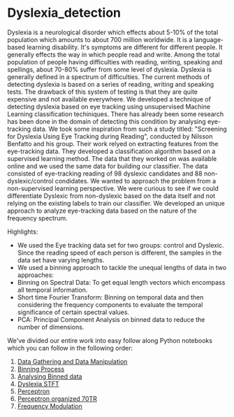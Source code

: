 # Dyslexia_detection
Dyslexia is a neurological disorder which effects about 5-10% of the total population which amounts to about 700 million worldwide. It is a language-based learning disability. It's symptoms are different for different people. It generally effects the way in which people read and write. Among the total population of people having difficulties with reading, writing, speaking and spellings, about 70-80% suffer from some level of dyslexia. Dyslexia is generally defined in a spectrum of difficulties. The current methods of detecting dyslexia is based on a series of reading, writing and speaking tests. The drawback of this system of testing is that they are quite expensive and not available everywhere. We developed a technique of detecting dyslexia based on eye tracking using unsupervised Machine Learning classification techiniques. There has already been some research has been done in the domain of detecting this condition by analysing eye-tracking data. We took some inspiration from such a study titled: "Screening for Dyslexia Using Eye Tracking during Reading", conducted by Nilsson Benfatto and his group. Their work relyed on extracting features from the eye-tracking data. They developed a classification algorithm based on a supervised learning method. The data that they worked on was available online and we used the same data for building our classifier. The data consisted of eye-tracking reading of 98 dyslexic candidates and 88 non-dyslexic/control condidates. We wanted to approach the problem from a non-supervised learning perspective. We were curious to see if we could differentiate Dyslexic from non-dyslexic based on the data itself and not relying on the existing labels to train our classifier. We developed an unique approach to analyze eye-tracking data based on the nature of the frequency spectrum.

Highlights:
* We used the Eye tracking data set for two groups: control and Dyslexic. Since the reading speed of each person is different, the samples in the data set have varying lengths.
* We used a binning approach to tackle the unequal lengths of data in two approaches:
* Binning on Spectral Data: To get equal length vectors which encompass all temporal information.
* Short time Fourier Transform: Binning on temporal data and then considering the frequency components to evaluate the temporal significance of certain spectral values.
* PCA: Principal Component Analysis on binned data to reduce the number of dimensions. 

We've divided our entire work into easy follow along Python notebooks which you can follow in the following order:
1. [Data Gathering and Data Manipulation](https://github.com/apoorvjaiswal/Dyslexcheck/blob/main/1_Early%20work/Data%20Gathering%20and%20Manipulation.ipynb)
2. [Binning Process](https://github.com/apoorvjaiswal/Dyslexcheck/blob/main/2_Binning/Dyslexia_detection_binning_kmeans%20.ipynb)
3. [Analysing Binned data](https://github.com/apoorvjaiswal/Dyslexcheck/blob/main/3_Analysing%20Binned%20Data/Analyzing%20Binned%20data.ipynb)
4. [Dyslexia STFT](https://github.com/apoorvjaiswal/Dyslexcheck/blob/main/4_STFT%20and%20Perceptron/1_Dyslexia_STFT.ipynb)
5. [Perceptron](https://github.com/apoorvjaiswal/Dyslexcheck/blob/main/4_STFT%20and%20Perceptron/2_Perceptron.ipynb)
6. [Perceptron organized 70TR](https://github.com/apoorvjaiswal/Dyslexcheck/blob/main/4_STFT%20and%20Perceptron/3_Perceptron-organised-70TR.ipynb)
7. [Frequency Modulation](https://github.com/apoorvjaiswal/Dyslexcheck/blob/main/4_STFT%20and%20Perceptron/4_Frequency%20Mod.ipynb) 
